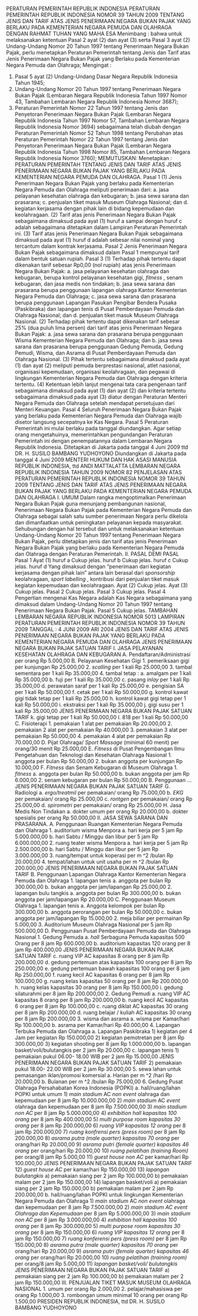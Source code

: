  PERATURAN PEMERINTAH REPUBLIK INDONESIA PERATURAN PEMERINTAH REPUBLIK INDONESIA NOMOR 39 TAHUN 2009 TENTANG JENIS DAN TARIF ATAS JENIS PENERIMAAN NEGARA BUKAN PAJAK YANG BERLAKU PADA KEMENTERIAN NEGARA PEMUDA DAN OLAHRAGA
DENGAN RAHMAT TUHAN YANG MAHA ESA
Menimbang :
 bahwa untuk melaksanakan ketentuan Pasal 2 ayat (2) dan ayat (3) serta Pasal 3 ayat (2) Undang-Undang Nomor 20 Tahun 1997 tentang Penerimaan Negara Bukan Pajak, perlu menetapkan Peraturan Pemerintah tentang Jenis dan Tarif atas Jenis Penerimaan Negara Bukan Pajak yang Berlaku pada Kementerian Negara Pemuda dan Olahraga;
Mengingat :

1. Pasal 5 ayat (2) Undang-Undang Dasar Negara Republik Indonesia Tahun 1945;
2. Undang-Undang Nomor 20 Tahun 1997 tentang Penerimaan Negara Bukan Pajak (Lembaran Negara Republik Indonesia Tahun 1997 Nomor 43, Tambahan Lembaran Negara Republik Indonesia Nomor 3687);
3. Peraturan Pemerintah Nomor 22 Tahun 1997 tentang Jenis dan Penyetoran Penerimaan Negara Bukan Pajak (Lembaran Negara Republik Indonesia Tahun 1997 Nomor 57, Tambahan Lembaran Negara Republik Indonesia Nomor 3694) sebagaimana telah diubah dengan Peraturan Pemerintah Nomor 52 Tahun 1998 tentang Perubahan atas Peraturan Pemerintah Nomor 22 Tahun 1997 tentang Jenis dan Penyetoran Penerimaan Negara Bukan Pajak (Lembaran Negara Republik Indonesia Tahun 1998 Nomor 85, Tambahan Lembaran Negara Republik Indonesia Nomor 3760);
MEMUTUSKAN:
 Menetapkan : PERATURAN PEMERINTAH TENTANG JENIS DAN TARIF ATAS JENIS PENERIMAAN NEGARA BUKAN PAJAK YANG BERLAKU PADA KEMENTERIAN NEGARA PEMUDA DAN OLAHRAGA.
Pasal 1
(1) Jenis Penerimaan Negara Bukan Pajak yang berlaku pada Kementerian Negara Pemuda dan Olahraga meliputi penerimaan dari:
a. jasa pelayanan kesehatan olahraga dan kebugaran;
b. jasa sewa sarana dan prasarana;
c. penjualan tiket masuk Museum Olahraga Nasional; dan
d. kegiatan kerjasama dengan pihak lain di bidang kepemudaan dan keolahragaan.
(2) Tarif atas jenis Penerimaan Negara Bukan Pajak sebagaimana dimaksud pada ayat (1) huruf a sampai dengan huruf c adalah sebagaimana ditetapkan dalam Lampiran Peraturan Pemerintah ini.
(3) Tarif atas jenis Penerimaan Negara Bukan Pajak sebagaimana dimaksud pada ayat (1) huruf d adalah sebesar nilai nominal yang tercantum dalam kontrak kerjasama.
Pasal 2
Jenis Penerimaan Negara Bukan Pajak sebagaimana dimaksud dalam Pasal 1 mempunyai tarif dalam bentuk satuan rupiah.
Pasal 3
(1) Terhadap pihak tertentu dapat dikenakan tarif sebesar Rp0,00 (nol rupiah) atas jenis Penerimaan Negara Bukan Pajak:
a. jasa pelayanan kesehatan olahraga dan kebugaran, berupa kontrol pelayanan kesehatan gigi, _fitness_ , senam kebugaran, dan jasa medis non tindakan;
b. jasa sewa sarana dan prasarana berupa penggunaan lapangan olahraga Kantor Kementerian Negara Pemuda dan Olahraga;
c. jasa sewa sarana dan prasarana berupa penggunaan Lapangan Pasukan Pengibar Bendera Pusaka (Paskibraka) dan lapangan tenis di Pusat Pemberdayaan Pemuda dan Olahraga Nasional; dan
d. penjualan tiket masuk Museum Olahraga Nasional.
(2) Terhadap pihak tertentu dapat dikenakan tarif sebesar 25% (dua puluh lima persen) dari tarif atas jenis Penerimaan Negara Bukan Pajak:
a. jasa sewa sarana dan prasarana berupa penggunaan Wisma Kementerian Negara Pemuda dan Olahraga; dan
b. jasa sewa sarana dan prasarana berupa penggunaan Gedung Pemuda, Gedung Pemudi, Wisma, dan Asrama di Pusat Pemberdayaan Pemuda dan Olahraga Nasional.
(3) Pihak tertentu sebagaimana dimaksud pada ayat (1) dan ayat (2) meliputi pemuda berprestasi nasional, atlet nasional, organisasi kepemudaan, organisasi keolahragaan, dan pegawai di lingkungan Kementerian Negara Pemuda dan Olahraga dengan kriteria tertentu.
(4) Ketentuan lebih lanjut mengenai tata cara pengenaan tarif sebagaimana dimaksud pada ayat (1) dan ayat (2) dan kriteria tertentu sebagaimana dimaksud pada ayat (3) diatur dengan Peraturan Menteri Negara Pemuda dan Olahraga setelah mendapat persetujuan dari Menteri Keuangan.
Pasal 4
Seluruh Penerimaan Negara Bukan Pajak yang berlaku pada Kementerian Negara Pemuda dan Olahraga wajib disetor langsung secepatnya ke Kas Negara.
Pasal 5
Peraturan Pemerintah ini mulai berlaku pada tanggal diundangkan.
Agar setiap orang mengetahuinya, memerintahkan pengundangan Peraturan Pemerintah ini dengan penempatannya dalam Lembaran Negara Republik Indonesia. Ditetapkan di Jakarta pada tanggal 4 Juni 2009 ttd DR. H. SUSILO BAMBANG YUDHOYONO Diundangkan di Jakarta pada tanggal 4 Juni 2009 MENTERI HUKUM DAN HAK ASASI MANUSIA REPUBLIK INDONESIA, ttd ANDI MATTALATTA LEMBARAN NEGARA REPUBLIK INDONESIA TAHUN 2009 NOMOR 82 PENJELASAN ATAS PERATURAN PEMERINTAH REPUBLIK INDONESIA NOMOR 39 TAHUN 2009 TENTANG JENIS DAN TARIF ATAS JENIS PENERIMAAN NEGARA BUKAN PAJAK YANG BERLAKU PADA KEMENTERIAN NEGARA PEMUDA DAN OLAHRAGA I. UMUM Dalam rangka mengoptimalkan Penerimaan Negara Bukan Pajak guna menunjang pembangunan nasional, Penerimaan Negara Bukan Pajak pada Kementerian Negara Pemuda dan Olahraga sebagai salah satu sumber penerimaan Negara perlu dikelola dan dimanfaatkan untuk peningkatan pelayanan kepada masyarakat. Sehubungan dengan hal tersebut dan untuk melaksanakan ketentuan Undang-Undang Nomor 20 Tahun 1997 tentang Penerimaan Negara Bukan Pajak, perlu ditetapkan jenis dan tarif atas jenis Penerimaan Negara Bukan Pajak yang berlaku pada Kementerian Negara Pemuda dan Olahraga dengan Peraturan Pemerintah. II. PASAL DEMI PASAL
Pasal 1
Ayat (1) huruf a Cukup jelas. huruf b Cukup jelas. huruf c Cukup jelas. huruf d Yang dimaksud dengan “penerimaan dari kegiatan kerjasama dengan pihak lain” antara lain berasal dari _sponsorship_ keolahragaan, _sport labelling_ , kontribusi dari penjualan tiket masuk kegiatan kepemudaan dan keolahragaan. Ayat (2) Cukup jelas. Ayat (3) Cukup jelas.
Pasal 2
Cukup jelas.
Pasal 3
Cukup jelas.
Pasal 4
Pengertian mengenai Kas Negara adalah Kas Negara sebagaimana yang dimaksud dalam Undang-Undang Nomor 20 Tahun 1997 tentang Penerimaan Negara Bukan Pajak.
Pasal 5
Cukup jelas. TAMBAHAN LEMBARAN NEGARA REPUBLIK INDONESIA NOMOR 5013 LAMPIRAN PERATURAN PEMERINTAH REPUBLIK INDONESIA NOMOR 39 TAHUN 2009 TANGGAL : 4 JUNI 2009 ARI 2004 JENIS DAN TARIF ATAS JENIS PENERIMAAN NEGARA BUKAN PAJAK YANG BERLAKU PADA KEMENTERIAN NEGARA PEMUDA DAN OLAHRAGA JENIS PENERIMAAN NEGARA BUKAN PAJAK SATUAN TARIF I. JASA PELAYANAN KESEHATAN OLAHRAGA DAN KEBUGARAN A. Pendaftaran/Administrasi per orang Rp 5.000,00 B. Pelayanan Kesehatan Gigi 1. pemeriksaan gigi per kunjungan Rp 25.000,00 2. _scalling_ per 1 kali Rp 25.000,00 3. tambal sementara per 1 kali Rp 35.000,00 4. tambal tetap :
a. amalgam per 1 kali Rp 35.000,00 b. fuji per 1 kali Rp 35.000,00 c. pasang _inlay_ per 1 kali Rp 35.000,00 d. perawatan saraf per 1 kali Rp 25.000,00 e. pengisian SA per 1 kali Rp 50.000,00 f. cetak per 1 kali Rp 50.000,00 g. kontrol kawat gigi tidak tetap per 1 kali Rp 25.000,00 h. kontrol kawat gigi tetap per 1 kali Rp 50.000,00 i. ekstraksi per 1 kali Rp 35.000,00 j. gigi susu per 1 kali Rp 35.000,00 JENIS PENERIMAAN NEGARA BUKAN PAJAK SATUAN TARIF k. gigi tetap per 1 kali Rp 50.000,00 l. 818 per 1 kali Rp 50.000,00 C. Fisioterapi 1. pemakaian 1 alat per pemakaian Rp 20.000,00 2. pemakaian 2 alat per pemakaian Rp 40.000,00 3. pemakaian 3 alat per pemakaian Rp 50.000,00 4. pemakaian 4 alat per pemakaian Rp 70.000,00 D. Pijat Olahraga/ _Sport Massage_ (minimal 60 menit) per orang/30 menit Rp 25.000,00 E. _Fitness_ di Pusat Pengembangan Ilmu Pengetahuan dan Teknologi dan Kesehatan Olahraga Nasional 1. anggota per bulan Rp 50.000,00 2. bukan anggota per kunjungan Rp 10.000,00 F. _Fitness_ dan Senam Kebugaran di Museum Olahraga 1. _fitness_ a. anggota per bulan Rp 50.000,00 b. bukan anggota per jam Rp 6.000,00 2. senam kebugaran per bulan Rp 50.000,00 B. Penggunaan ... JENIS PENERIMAAN NEGARA BUKAN PAJAK SATUAN TARIF G. Radiologi a. _ergo/treatmil_ per pemakaian/ orang Rp 75.000,00 b. _EKG_ per pemakaian/ orang Rp 25.000,00 c. _rontgen_ per pemakaian/ orang Rp 25.000,00 d. _spirometri_ per pemakaian/ orang Rp 25.000,00 H. Jasa Medis Non Tindakan a. dokter umum per orang Rp 20.000,00 b. dokter spesialis per orang Rp 50.000,00 II. JASA SEWA SARANA DAN PRASARANA. A. Penggunaan Ruangan Kementerian Negara Pemuda dan Olahraga 1. auditorium wisma Menpora a. hari kerja per 5 jam Rp 5.000.000,00 b. hari Sabtu / Minggu dan libur per 5 jam Rp 6.000.000,00 2. ruang teater wisma Menpora a. hari kerja per 5 jam Rp 2.500.000,00 b. hari Sabtu / Minggu dan libur per 5 jam Rp 3.000.000,00 3. ruang/tempat untuk koperasi per m ^2 /bulan Rp 20.000,00 4. tempat/lahan untuk unit usaha per m ^2 /bulan Rp 200.000,00 JENIS PENERIMAAN NEGARA BUKAN PAJAK SATUAN TARIF B. Penggunaan Lapangan Olahraga Kantor Kementerian Negara Pemuda dan Olahraga 1. lapangan tenis a. anggota per bulan Rp 300.000,00 b. bukan anggota per jam/lapangan Rp 25.000,00 2. lapangan bulu tangkis a. anggota per bulan Rp 300.000,00 b. bukan anggota per jam/lapangan Rp 20.000,00 C. Penggunaan Museum Olahraga 1. lapangan tenis a. Anggota kelompok per bulan Rp 300.000,00 b. anggota perorangan per bulan Rp 50.000,00 c. bukan anggota per jam/lapangan Rp 15.000,00 2. meja biliar per permainan Rp 5.000,00 3. Auditorium Museum Olahraga Nasional per 5 jam Rp 500.000,00 D. Penggunaan Pusat Pemberdayaan Pemuda dan Olahraga Nasional 1. Gedung Pemuda a. _hall_ Serbaguna Pemuda kapasitas 500 Orang per 8 jam Rp 600.000,00 b. auditorium kapasitas 120 orang per 8 jam Rp 400.000,00 JENIS PENERIMAAN NEGARA BUKAN PAJAK SATUAN TARIF c. ruang VIP AC kapasitas 8 orang per 8 jam Rp 200.000,00 d. gedung pertemuan atas kapasitas 100 orang per 8 jam Rp 250.000,00 e. gedung pertemuan bawah kapasitas 100 orang per 8 jam Rp 250.000,00 f. ruang kecil AC kapasitas 6 orang per 8 jam Rp 100.000,00 g. ruang kelas kapasitas 50 orang per 8 jam Rp 200.000,00 h. ruang kelas kapasitas 30 orang per 8 jam Rp 150.000,00 i. gedung silaturahmi per 8 jam Rp 200.000,00 2. Gedung Pemudi a. ruang VIP AC kapasitas 8 orang per 8 jam Rp 200.000,00 b. ruang kecil AC kapasitas 6 orang per 8 jam Rp 100.000,00 c. ruang diklat AC kapasitas 30 orang per 8 jam Rp 200.000,00 d. ruang belajar / kuliah AC kapasitas 30 orang per 8 jam Rp 200.000,00 3. wisma dan asrama a. wisma per Kamar/hari Rp 100.000,00 b. asrama per Kamar/hari Rp 40.000,00 4. Lapangan Terbuka Pemuda dan Olahraga a. Lapangan Paskibraka 1) kegiatan per 4 Jam per kegiatan Rp 150.000,00 2) kegiatan pemotretan per 8 jam Rp 300.000,00 3) kegiatan shooting per 8 jam Rp 1.000.000,00 b. lapangan basket/voli/bulutangkis per 2 jam Rp 20.000,00 c. lapangan tenis 1) pemakaian pukul 06.00- 18.00 WIB per 2 jam Rp 15.000,00 JENIS PENERIMAAN NEGARA BUKAN PAJAK SATUAN TARIF 2) pemakaian pukul 18.00- 22.00 WIB per 2 jam Rp 30.000,00 5. sewa lahan untuk pemasangan iklan/promosi komersial a. Harian per m ^2 /hari Rp 20.000,00 b. Bulanan per m ^2 /bulan Rp 75.000,00 6. Gedung Pusat Olahraga Persahabatan Korea Indonesia (POPKI) a. hall/ruang/lahan POPKI untuk umum 1) _main stadium_ AC _non event_ olahraga dan kepemudaan per 8 jam Rp 10.000.000,00 2) _main stadium_ AC _event_ olahraga dan kepemudaan per 8 jam Rp 7.500.000,00 3) _main stadium non AC_ per 8 jam Rp 5.000.000,00 4) _exhibition hall kapasitas_ _100 orang_ per 8 jam Rp 400.000,00 5) _multi purpose room_ _kapasitas 30 orang_ per 8 jam Rp 200.000,00 6) _ruang VIP kapasitas 12_ _orang_ per 8 jam Rp 200.000,00 7) _ruang konfrensi pers (press_ _room)_ per 8 jam Rp 200.000,00 8) _asrama putra (male_ _quarter) kapasitas 70 orang_ per orang/hari Rp 20.000,00 9) _asrama putri (female_ _quarter) kapasitas 46 orang_ per orang/hari Rp 20.000,00 10) _ruang pelatihan (training_ _Room)_ per orang/8 jam Rp 5.000,00 11) _guest house non AC_ per kamar/hari Rp 100.000,00 JENIS PENERIMAAN NEGARA BUKAN PAJAK SATUAN TARIF 12) _guest house AC_ per kamar/hari Rp 150.000,00 13) _lapangan bulutangkis_ a) pemakaian siang per 2 jam Rp 100.000,00 b) pemakaian malam per 2 jam Rp 150.000,00 14) lapangan basket/voli a) pemakaian siang per 2 jam Rp 150.000,00 b) pemakaian malam per 2 jam Rp 200.000,00 b. hall/ruang/lahan POPKI untuk lingkungan Kementerian Negara Pemuda dan Olahraga 1) _main stadium_ AC _non event_ olahraga dan kepemudaan per 8 jam Rp 7.500.000,00 2) _main stadium AC event_ _Olahraga dan Kepemudaan_ per 8 jam Rp 5.000.000,00 3) _main stadium non AC_ per 8 jam Rp 3.000.000,00 4) _exhibition hall kapasitas_ _100 orang_ per 8 jam Rp 300.000,00 5) _multi purpose room_ _kapasitas 30 orang_ per 8 jam Rp 150.000,00 6) _ruang VIP kapasitas 12_ _orang_ per 8 jam Rp 150.000,00 7) _ruang konferensi pers_ _(press room)_ per 8 jam Rp 150.000,00 8) _asrama putra (male_ _quarter) kapasitas 70 orang_ per orang/hari Rp 20.000,00 9) _asrama putri (female_ _quarter) kapasitas 46 orang_ per orang/hari Rp 20.000,00 10) _ruang pelatihan (training_ _room)_ per orang/8 jam Rp 5.000,00 11) _lapangan basket/voli/_ _bulutangkis_ JENIS PENERIMAAN NEGARA BUKAN PAJAK SATUAN TARIF a) pemakaian siang per 2 jam Rp 100.000,00 b) pemakaian malam per 2 jam Rp 150.000,00 III. PENJUALAN TIKET MASUK MUSEUM OLAHRAGA NASIONAL 1. umum per orang Rp 2.000,00 2. pelajar/mahasiswa per orang Rp 1.000,00 3. rombongan umum minimal 10 orang per orang Rp 1.500,00 PRESIDEN REPUBLIK INDONESIA, ttd DR. H. SUSILO BAMBANG YUDHOYONO